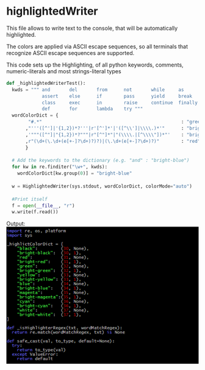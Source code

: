# highlightedWriter

This file allows to write text to the console, that will be automatically highlighted.

The colors are applied via ASCII escape sequences, so all terminals that recognize ASCII escape sequences are supported.

This code sets up the Highlighting, of all python keywords, comments, numeric-literals and most strings-literal types
```python
def _highlightedWriterTest():
  kwds = """ and       del       from      not       while     as        elif      global    or        with
             assert    else      if        pass      yield     break     except    import    print
             class     exec      in        raise     continue  finally   is        return
             def       for       lambda    try """
  wordColorDict = {
        "#.*"                                                   : "green"              # comments...
       ,"'''([^']|'{1,2})*?'''|r'[^']*'|'([^\\']|\\\\.)*'"      : "bright-green"       # 'strings'
       ,'"""([^"]|"{1,2})*?"""|r"[^"]*"|"(\\\\.|[^\\\\"])*"'    : "bright-green"       # "strings"
       ,r"(\d+(\.\d+(e[+-]?\d+)?)?)|(\.\d+(e[+-]?\d+)?)"        : "red"                # numbers, fp-literals
       }

  # Add the keywords to the dictionary (e.g. "and" : "bright-blue")
  for kw in re.finditer("\w+", kwds):
    wordColorDict[kw.group(0)] = "bright-blue"

  w = HighlightedWriter(sys.stdout, wordColorDict, colorMode="auto")

  #Print itself
  f = open(__file__, "r")
  w.write(f.read())
```
Output:
![Alt text](img/example.png?raw=true "Example")

